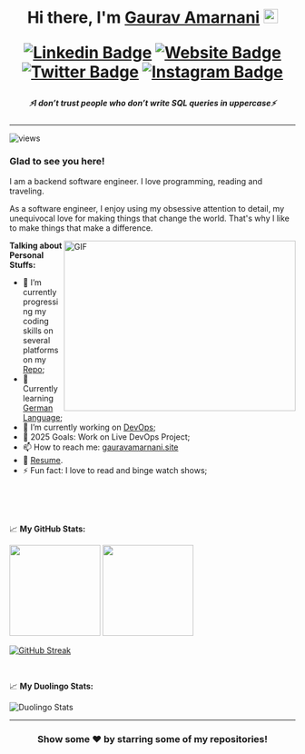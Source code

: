 <h1 align="center"> 
  Hi there, I'm <a href="https://gauravamarnani12.wixsite.com/aboutme" target="_blank">Gaurav Amarnani</a> <img src="https://media.giphy.com/media/hvRJCLFzcasrR4ia7z/giphy.gif" width="25px">

  [![Linkedin Badge](https://img.shields.io/badge/-LinkedIn-0e76a8?style=flat-square&logo=Linkedin&logoColor=white)](https://www.linkedin.com/in/gaurav-amarnani-6bbaa51b2/)
  [![Website Badge](https://img.shields.io/badge/Website-3b5998?style=flat-square&logo=google-chrome&logoColor=white)](https://gauravamarnani12.wixsite.com/aboutme)
  [![Twitter Badge](https://img.shields.io/badge/-Twitter-00acee?style=flat-square&logo=Twitter&logoColor=white)](https://twitter.com/gauravamarnani1)
  [![Instagram Badge](https://img.shields.io/badge/-Instagram-e4405f?style=flat-square&logo=Instagram&logoColor=white)](https://www.instagram.com/gaurav_amarnani)

</h1>

<h5 align="center">
   <i>⚡️I don’t trust people who don’t write SQL queries in uppercase⚡️</i>
</h5>

---

<p align="left"> <img src="https://komarev.com/ghpvc/?username=GauravAmarnani&color=blueviolet" alt="views" /> </p>

### Glad to see you here! &nbsp; 

I am a backend software engineer. I love programming, reading and traveling.

As a software engineer, I enjoy using my obsessive attention to detail, my unequivocal love for making things that change the world. That's why I like to make things that make a difference.

<img align="right" alt="GIF" src="https://github.com/Gapur/Gapur/blob/master/coding.gif?raw=true&autoplay=true" width="408" height="300" />
  

**Talking about Personal Stuffs:**

- 🚀 I’m currently progressing my coding skills on several platforms on my [Repo](https://github.com/GauravAmarnani/platform-coding-solutions/tree/main);
- 💬 Currently learning [German Language](https://github.com/GauravAmarnani/german-language-notes/tree/main);
- 🌱 I’m currently working on [DevOps](https://gauravamarnani.github.io/my-stuff/devops_progress.html);
- 🥅 2025 Goals: Work on Live DevOps Project; 
- 📫 How to reach me: [gauravamarnani.site](https://gauravamarnani.site)
- 📝 [Resume](https://gauravamarnani.site/resume.pdf).
- ⚡ Fun fact: I love to read and binge watch shows;

</br>
</br>
</br>

📈 **My GitHub Stats:**

<p>
  <img height="160em" src="https://github-readme-stats-sigma-five.vercel.app/api?username=GauravAmarnani&show_icons=true&hide_border=true&&count_private=true&include_all_commits=true&theme=tokyonight&showicons=true" />
  <img height="160em" src="https://github-readme-stats-sigma-five.vercel.app/api/top-langs/?username=GauravAmarnani&exclude_repo=KNN-Image-Classification&show_icons=true&hide_border=true&layout=compact&langs_count=8&theme=tokyonight&showicons=true"/>

[![GitHub Streak](https://streak-stats.demolab.com?user=GauravAmarnani&theme=highcontrast)](https://git.io/streak-stats)

</p>

</br>

📈 **My Duolingo Stats:**

<p>
  <img src="https://duolingo-stats-card.vercel.app/api?username=GauravAmar4&theme=purple-gang&sort=xp" alt="Duolingo Stats"/>
</p>
  
---

<div align="center">

### Show some ❤️ by starring some of my repositories!

</div>
